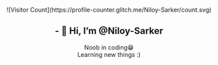 
<p align="center">
![Visitor Count](https://profile-counter.glitch.me/Niloy-Sarker/count.svg)
 </p>
<h2 align="center">- 👋 Hi, I’m @Niloy-Sarker </h2>
<p align="center" > Noob in coding😁 <br>
Learning new things :) </p>

